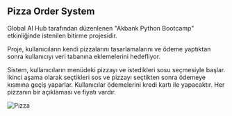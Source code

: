 <h2> Pizza Order System </h2>

Global AI Hub tarafından düzenlenen "Akbank Python Bootcamp" etkinliğinde istenilen bitirme projesidir.

Proje, kullanıcıların kendi pizzalarını tasarlamalarını ve ödeme yaptıktan sonra kullanıcıyı veri tabanına eklemelerini hedefliyor.

Sistem, kullanıcıların menüdeki pizzayı ve istedikleri sosu seçmesiyle başlar. 
İkinci aşama olarak seçtikleri sos ve pizzayı seçtikten sonra ödemeye kısmına geçiş yaparlar. 
Kullanıcılar ödemelerini kredi kartı ile yapacaktır. Her pizzanın bir açıklaması ve fiyatı vardır. 

![Pizza](https://www.svgrepo.com/svg/295489/pizza)
